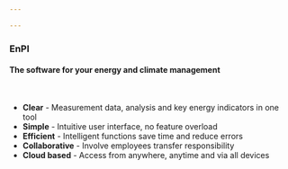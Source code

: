 ```yaml
---

---
```


### EnPI

#### The software for your energy and climate management

<br>

- **Clear** - Measurement data, analysis and key energy indicators in one tool
- **Simple** - Intuitive user interface, no feature overload
- **Efficient** - Intelligent functions save time and reduce errors
- **Collaborative** - Involve employees transfer responsibility
- **Cloud based** - Access from anywhere, anytime and via all devices

